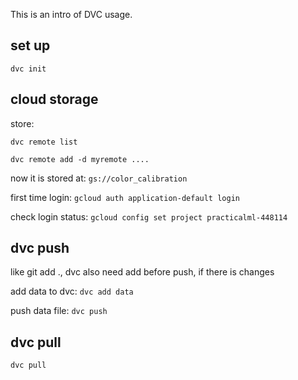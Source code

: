 This is an intro of DVC usage.

## set up

`dvc init`

## cloud storage

store:

`dvc remote list`

`dvc remote add -d myremote ....`

now it is stored at: `gs://color_calibration`

first time login: `gcloud auth application-default login`

check login status: `gcloud config set project practicalml-448114`

## dvc push

like git add ., dvc also need add before push, if there is changes

add data to dvc: `dvc add data`

push data file: `dvc push`

## dvc pull

`dvc pull`
